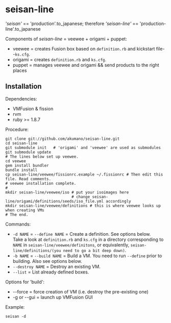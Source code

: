 # seisan-line #
_'seisan'_ == 'production'.to\_japanese; therefore _'seisan-line'_ == 'production-line'.to\_japanese

Components of _seisan-line_ = veewee + origami + puppet:

- veewee = creates Fusion box based on `definition.rb` and kickstart file--`ks.cfg`.
- origami = creates `definition.rb` and `ks.cfg`.
- puppet = manages veewee and origami && send products to the right places

## Installation ##
Dependencies:

- VMFusion & fission
- rvm
- ruby >= 1.8.7

Procedure:

    git clone git://github.com/akumano/seisan-line.git
	cd seisan-line
	git submodule init   # 'origami' and 'veewee' are used as submodules
	git submodule update
	# The lines below set up veewee.
	cd veewee
	gem install bundler
	bundle install
	cp seisan-line/veewee/fissionrc.example ~/.fissionrc # Then edit this file. Read comments.
	# veewee installation complete.
	# 
	mkdir seisan-line/veewee/iso # put your isoimages here
	                             # change seisan-line/origami/definitions/seeds/iso_file.yml accordingly
	mkdir seisan-line/veewee/definitions # this is where veewee looks up when creating VMs
	# The end.

Commands:

- `-d NAME` = `--define NAME` = Create a definition. See options below.  
Take a look at `definition.rb` and `ks.cfg` in a directory corresponding to `NAME` in
`seisan-line/veewee/definitons`, or equivalently, `seisan-line/definitions/(you need to go a bit deep down)`.
- `-b NAME` = `--build NAME` = Build a VM. You need to run `--define` prior to building.
Also see options below.
- `--destroy NAME` = Destroy an existing VM.
- `--list` = List already defined boxes.

Options for 'build':

- --force = force creation of VM (i.e. destroy the pre-existing one)
- -g or --gui = launch up VMFusion GUI

Example:

    seisan -d 

